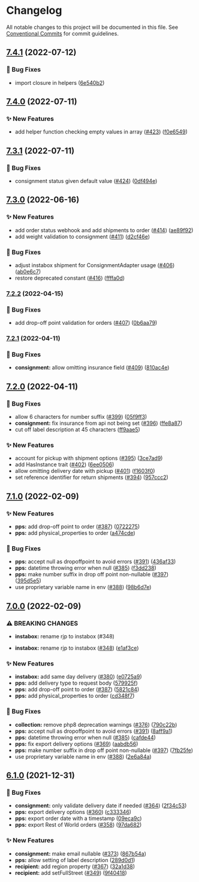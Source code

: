 # Changelog

All notable changes to this project will be documented in this file. See
[Conventional Commits](https://conventionalcommits.org) for commit guidelines.

## [7.4.1](https://github.com/myparcelnl/sdk/compare/v7.4.0...v7.4.1) (2022-07-12)


### :bug: Bug Fixes

* import closure in helpers ([6e540b2](https://github.com/myparcelnl/sdk/commit/6e540b26b7cca5adb6de19aede67191a7c708914))

## [7.4.0](https://github.com/myparcelnl/sdk/compare/v7.3.1...v7.4.0) (2022-07-11)


### :sparkles: New Features

* add helper function checking empty values in array ([#423](https://github.com/myparcelnl/sdk/issues/423)) ([f0e6549](https://github.com/myparcelnl/sdk/commit/f0e65494daa40576745c42cdf301662365d781fc))

## [7.3.1](https://github.com/myparcelnl/sdk/compare/v7.3.0...v7.3.1) (2022-07-11)


### :bug: Bug Fixes

* consignment status given default value ([#424](https://github.com/myparcelnl/sdk/issues/424)) ([0df494e](https://github.com/myparcelnl/sdk/commit/0df494e358d3cf80b196e5a7d2ef687a7f7c705d))

## [7.3.0](https://github.com/myparcelnl/sdk/compare/v7.2.2...v7.3.0) (2022-06-16)


### :sparkles: New Features

* add order status webhook and add shipments to order ([#414](https://github.com/myparcelnl/sdk/issues/414)) ([ae89f92](https://github.com/myparcelnl/sdk/commit/ae89f92b4063b4f08da40b199c121732a38fce60))
* add weight validation to consignment ([#411](https://github.com/myparcelnl/sdk/issues/411)) ([d2cf46e](https://github.com/myparcelnl/sdk/commit/d2cf46eeb12d9d4d658ad61fd73e23d2041754f5))


### :bug: Bug Fixes

* adjust instabox shipment for ConsignmentAdapter usage ([#406](https://github.com/myparcelnl/sdk/issues/406)) ([ab0e6c7](https://github.com/myparcelnl/sdk/commit/ab0e6c756b5dd46958e476edc3619e138df56ac5))
* restore deprecated constant ([#416](https://github.com/myparcelnl/sdk/issues/416)) ([ffffa0d](https://github.com/myparcelnl/sdk/commit/ffffa0d2360809bf91f4bd9d2fb1669b9c37d71a))

### [7.2.2](https://github.com/myparcelnl/sdk/compare/v7.2.1...v7.2.2) (2022-04-15)


### :bug: Bug Fixes

* add drop-off point validation for orders ([#407](https://github.com/myparcelnl/sdk/issues/407)) ([0b6aa79](https://github.com/myparcelnl/sdk/commit/0b6aa7966d3f66d8de929c0ddebdda4c8f68a62f))

### [7.2.1](https://github.com/myparcelnl/sdk/compare/v7.2.0...v7.2.1) (2022-04-11)


### :bug: Bug Fixes

* **consignment:** allow omitting insurance field ([#409](https://github.com/myparcelnl/sdk/issues/409)) ([810ac4e](https://github.com/myparcelnl/sdk/commit/810ac4e46f82b8d8726a08d360b1f26fb7fad243))

## [7.2.0](https://github.com/myparcelnl/sdk/compare/v7.1.0...v7.2.0) (2022-04-11)


### :bug: Bug Fixes

* allow 6 characters for number suffix ([#399](https://github.com/myparcelnl/sdk/issues/399)) ([05f9ff3](https://github.com/myparcelnl/sdk/commit/05f9ff37dc578b81d03dfa9c6eb7339b143560f2))
* **consignment:** fix insurance from api not being set ([#396](https://github.com/myparcelnl/sdk/issues/396)) ([ffe8a87](https://github.com/myparcelnl/sdk/commit/ffe8a878ba77c63224bafe8b883a1cf163424c49))
* cut off label description at 45 characters ([ff9aae5](https://github.com/myparcelnl/sdk/commit/ff9aae53d7772b42f62319cffa9e1a7732632521))


### :sparkles: New Features

* account for pickup with shipment options ([#395](https://github.com/myparcelnl/sdk/issues/395)) ([3ce7ad9](https://github.com/myparcelnl/sdk/commit/3ce7ad9192383fa39b3e45deb25151b733e0ef43))
* add HasInstance trait ([#402](https://github.com/myparcelnl/sdk/issues/402)) ([6ee0506](https://github.com/myparcelnl/sdk/commit/6ee0506669db5031e0c3ab797e5645dfb302e4ba))
* allow omitting delivery date with pickup ([#401](https://github.com/myparcelnl/sdk/issues/401)) ([f1603f0](https://github.com/myparcelnl/sdk/commit/f1603f0f9fc0288b9c9d3cd9752d67f07b079995))
* set reference identifier for return shipments ([#394](https://github.com/myparcelnl/sdk/issues/394)) ([957ccc2](https://github.com/myparcelnl/sdk/commit/957ccc24a1b9aae9abea4b1c6af9401f1c9efb76))

## [7.1.0](https://github.com/myparcelnl/sdk/compare/v7.0.0...v7.1.0) (2022-02-09)


### :sparkles: New Features

* **pps:** add drop-off point to order ([#387](https://github.com/myparcelnl/sdk/issues/387)) ([0722275](https://github.com/myparcelnl/sdk/commit/0722275ea724584b680c68786f435f809332d6b2))
* **pps:** add physical_properties to order ([a474cde](https://github.com/myparcelnl/sdk/commit/a474cdef040a5a5d57ea171f24ec8c82fdd6b5f6))


### :bug: Bug Fixes

* **pps:** accept null as dropoffpoint to avoid errors ([#391](https://github.com/myparcelnl/sdk/issues/391)) ([436af33](https://github.com/myparcelnl/sdk/commit/436af33093734d118e9bbb4c8c625c44f860155f))
* **pps:** datetime throwing error when null ([#385](https://github.com/myparcelnl/sdk/issues/385)) ([f3dd238](https://github.com/myparcelnl/sdk/commit/f3dd2383f3b89213a840853cdca2506f0e874514))
* **pps:** make number suffix in drop off point non-nullable ([#397](https://github.com/myparcelnl/sdk/issues/397)) ([395d5e5](https://github.com/myparcelnl/sdk/commit/395d5e5cd0c0bea89cc0431ca2c32ae76347eea3))
* use proprietary variable name in env ([#388](https://github.com/myparcelnl/sdk/issues/388)) ([98b6d7e](https://github.com/myparcelnl/sdk/commit/98b6d7eda2a6be3de296a67c9b298365fcbcf101))

## [7.0.0](https://github.com/myparcelnl/sdk/compare/v6.1.0...v7.0.0) (2022-02-09)


### ⚠ BREAKING CHANGES

* **instabox:** rename rjp to instabox (#348)

* **instabox:** rename rjp to instabox ([#348](https://github.com/myparcelnl/sdk/issues/348)) ([e1af3ce](https://github.com/myparcelnl/sdk/commit/e1af3ce859398eaa8db8b387199c9258160fae87))


### :sparkles: New Features

* **instabox:** add same day delivery ([#380](https://github.com/myparcelnl/sdk/issues/380)) ([e0725a9](https://github.com/myparcelnl/sdk/commit/e0725a9128ce452417c19b8af489faaf575a7e5a))
* **pps:** add delivery type to request body ([579925f](https://github.com/myparcelnl/sdk/commit/579925fe46b7d06ee9bad8eb4f7315fa5574dfc3))
* **pps:** add drop-off point to order ([#387](https://github.com/myparcelnl/sdk/issues/387)) ([5821c84](https://github.com/myparcelnl/sdk/commit/5821c8416c9ff3a3a5661a30f2eea33acbbdda19))
* **pps:** add physical_properties to order ([cd348f7](https://github.com/myparcelnl/sdk/commit/cd348f761b7180cfd0dcc664eb671cd685da2283))


### :bug: Bug Fixes

* **collection:** remove php8 deprecation warnings ([#376](https://github.com/myparcelnl/sdk/issues/376)) ([790c22b](https://github.com/myparcelnl/sdk/commit/790c22bbb524bce19da0a623d9f5e38f3b2d9bb6))
* **pps:** accept null as dropoffpoint to avoid errors ([#391](https://github.com/myparcelnl/sdk/issues/391)) ([8aff9a1](https://github.com/myparcelnl/sdk/commit/8aff9a1bb197167b58872184a3f944785b95e953))
* **pps:** datetime throwing error when null ([#385](https://github.com/myparcelnl/sdk/issues/385)) ([cafde44](https://github.com/myparcelnl/sdk/commit/cafde44c0bf39f35252f20a857d71f77715eb562))
* **pps:** fix export delivery options ([#369](https://github.com/myparcelnl/sdk/issues/369)) ([aabdb56](https://github.com/myparcelnl/sdk/commit/aabdb5681aa897b22cbc99a64a3a0075bf909d36))
* **pps:** make number suffix in drop off point non-nullable ([#397](https://github.com/myparcelnl/sdk/issues/397)) ([7fb25fe](https://github.com/myparcelnl/sdk/commit/7fb25fed5a862f8be7ad66a871cd03962c434646))
* use proprietary variable name in env ([#388](https://github.com/myparcelnl/sdk/issues/388)) ([2e6a84a](https://github.com/myparcelnl/sdk/commit/2e6a84a66d0912aa0b94fb7525328f5207061851))

## [6.1.0](https://github.com/myparcelnl/sdk/compare/v6.0.0...v6.1.0) (2021-12-31)


### :bug: Bug Fixes

* **consignment:** only validate delivery date if needed ([#364](https://github.com/myparcelnl/sdk/issues/364)) ([2f34c53](https://github.com/myparcelnl/sdk/commit/2f34c53cfa2d7528321f55aadbdde9f516094416))
* **pps:** export delivery options ([#360](https://github.com/myparcelnl/sdk/issues/360)) ([c333346](https://github.com/myparcelnl/sdk/commit/c333346f2c3e59b7f0e08782dcd1974d11d6ca13))
* **pps:** export order date with a timestamp ([09eca9c](https://github.com/myparcelnl/sdk/commit/09eca9c668d5ce64fba30f61fde393e85b7fe331))
* **pps:** export Rest of World orders ([#358](https://github.com/myparcelnl/sdk/issues/358)) ([97da682](https://github.com/myparcelnl/sdk/commit/97da682f2b7528ba49b9edd6bb64307c3b49df6f))


### :sparkles: New Features

* **consignment:** make email nullable ([#373](https://github.com/myparcelnl/sdk/issues/373)) ([867b54a](https://github.com/myparcelnl/sdk/commit/867b54a69b8a8ad1d37357565af20174b4915725))
* **pps:** allow setting of label description ([289d0d1](https://github.com/myparcelnl/sdk/commit/289d0d1e830adf8d476b2aa1465dd156f2eca1fa))
* **recipient:** add region property ([#367](https://github.com/myparcelnl/sdk/issues/367)) ([32a1d38](https://github.com/myparcelnl/sdk/commit/32a1d38bbd8bce4798cf6e9682bb52922c380258))
* **recipient:** add setFullStreet ([#349](https://github.com/myparcelnl/sdk/issues/349)) ([9f40418](https://github.com/myparcelnl/sdk/commit/9f40418d2a52b8d7d984f06858c0e78d55c5fc0d))
